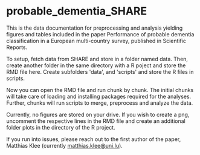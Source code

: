 # probable_dementia_SHARE
This is the data documentation for preprocessing and analysis yielding figures and tables included in the paper Performance of probable dementia classification in a European multi-country survey, published in Scientific Reports.

To setup, fetch data from SHARE and store in a folder named data.
Then, create another folder in the same directory with a R poject and store the RMD file here. Create subfolders 'data', and 'scripts' and store the R files in scripts.

Now you can open the RMD file and run chunk by chunk. The initial chunks will take care of loading and installing packages required for the analyses. 
Further, chunks will run scripts to merge, preprocess and analyze the data.

Currently, no figures are stored on your drive. If you wish to create a png, uncomment the respective lines in the RMD file and create an additional folder plots in the directory of the R project.

If you run into issues, please reach out to the first author of the paper, Matthias Klee (currently matthias.klee@uni.lu).
